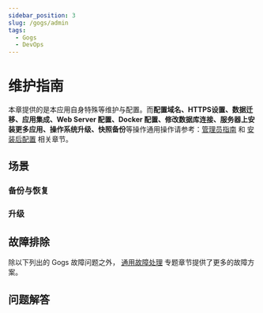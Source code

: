 ```yaml
---
sidebar_position: 3
slug: /gogs/admin
tags:
  - Gogs
  - DevOps
---
```


# 维护指南

本章提供的是本应用自身特殊等维护与配置。而**配置域名、HTTPS设置、数据迁移、应用集成、Web Server 配置、Docker 配置、修改数据库连接、服务器上安装更多应用、操作系统升级、快照备份**等操作通用操作请参考：[管理员指南](../administrator) 和 [安装后配置](../install/setup/) 相关章节。

## 场景

### 备份与恢复

### 升级

## 故障排除

除以下列出的 Gogs 故障问题之外， [通用故障处理](../troubleshoot) 专题章节提供了更多的故障方案。 

## 问题解答